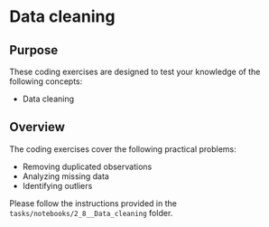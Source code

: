 # Data cleaning

## Purpose

These coding exercises are designed to test your knowledge of the following concepts:

* Data cleaning

## Overview

The coding exercises cover the following practical problems:
* Removing duplicated observations
* Analyzing missing data
* Identifying outliers

Please follow the instructions provided in the `tasks/notebooks/2_8__Data_cleaning` folder.